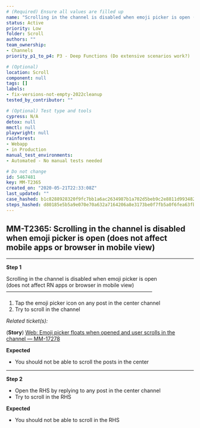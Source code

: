 ```yaml
---
# (Required) Ensure all values are filled up
name: "Scrolling in the channel is disabled when emoji picker is open (does not affect mobile apps or browser in mobile view)"
status: Active
priority: Low
folder: Scroll
authors: ""
team_ownership: 
- Channels
priority_p1_to_p4: P3 - Deep Functions (Do extensive scenarios work?)

# (Optional)
location: Scroll
component: null
tags: []
labels: 
- fix-versions-not-empty-2022cleanup
tested_by_contributor: ""

# (Optional) Test type and tools
cypress: N/A
detox: null
mmctl: null
playwright: null
rainforest: 
- Webapp
- in Production
manual_test_environments:
- Automated - No manual tests needed

# Do not change
id: 5467481
key: MM-T2365
created_on: "2020-05-21T22:33:08Z"
last_updated: ""
case_hashed: b1c8288928320f9fc7bb1a6ac2634987b1a702d5beb9c2e8811d993482543a9fd970192db15ecce27fd8f06218bd8a1c
steps_hashed: d80185e5b5a9e070e70a632a7164206a8e3173be0f7fb5a0f6fea63fb8b9fe0dbaaf86bb8825f1f334cbd349ae11562f
---
```


<!-- (Auto-generated) Based on frontmatter's "key" and "name" -->

## MM-T2365: Scrolling in the channel is disabled when emoji picker is open (does not affect mobile apps or browser in mobile view)

---

**Step 1**

Scrolling in the channel is disabled when emoji picker is open\
(does not affect RN apps or browser in mobile view)\
————————————————————————————

1. Tap the emoji picker icon on any post in the center channel
2. Try to scroll in the channel

_Related ticket(s):_

(**Story**) [Web: Emoji picker floats when opened and user scrolls in the channel — MM-17278](https://mattermost.atlassian.net/browse/MM-17278)

**Expected**

- You should not be able to scroll the posts in the center

---

**Step 2**

- Open the RHS by replying to any post in the center channel
- Try to scroll in the RHS

**Expected**

- You should not be able to scroll in the RHS
